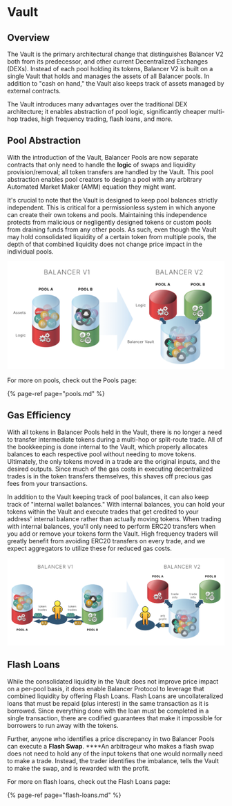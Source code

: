 # Vault

## Overview

The Vault is the primary architectural change that distinguishes Balancer V2 both from its predecessor, and other current Decentralized Exchanges \(DEXs\). Instead of each pool holding its tokens, Balancer V2 is built on a single Vault that holds and manages the assets of all Balancer pools. In addition to "cash on hand," the Vault also keeps track of assets managed by external contracts.

The Vault introduces many advantages over the traditional DEX architecture; it enables abstraction of pool logic, significantly cheaper multi-hop trades, high frequency trading, flash loans, and more.  

## Pool Abstraction

With the introduction of the Vault, Balancer Pools are now separate contracts that only need to handle the **logic** of swaps and liquidity provision/removal; all token transfers are handled by the Vault. This pool abstraction enables pool creators to design a pool with any arbitrary Automated Market Maker \(AMM\) equation they might want. 

It's crucial to note that the Vault is designed to keep pool balances strictly independent. This is critical for a permissionless system in which anyone can create their own tokens and pools. Maintaining this independence protects from malicious or negligently designed tokens or custom pools from draining funds from any other pools. As such, even though the Vault may hold consolidated liquidity of a certain token from multiple pools, the depth of that combined liquidity does not change price impact in the individual pools.

![The Vault holds all pool tokens while logic is handled by pool contracts](../../.gitbook/assets/vault.png)

For more on pools, check out the Pools page:

{% page-ref page="pools.md" %}

## Gas Efficiency

With all tokens in Balancer Pools held in the Vault, there is no longer a need to transfer intermediate tokens during a multi-hop or split-route trade. All of the bookkeeping is done internal to the Vault, which properly allocates balances to each respective pool without needing to move tokens. Ultimately, the only tokens moved in a trade are the original inputs, and the desired outputs. Since much of the gas costs in executing decentralized trades is in the token transfers themselves, this shaves off precious gas fees from your transactions.

In addition to the Vault keeping track of pool balances, it can also keep track of "internal wallet balances." With internal balances, you can hold your tokens within the Vault and execute trades that get credited to your address' internal balance rather than actually moving tokens. When trading with internal balances, you'll only need to perform ERC20 transfers when you add or remove your tokens form the Vault. High frequency traders will greatly benefit from avoiding ERC20 transfers on every trade, and we expect aggregators to utilize these for reduced gas costs. 

![](../../.gitbook/assets/arb_profit.png)

## Flash Loans

While the consolidated liquidity in the Vault does not improve price impact on a per-pool basis, it does enable Balancer Protocol to leverage that combined liquidity by offering Flash Loans. Flash Loans are uncollateralized loans that must be repaid \(plus interest\) in the same transaction as it is borrowed. Since everything done with the loan must be completed in a single transaction, there are codified guarantees that make it impossible for borrowers to run away with the tokens.

Further, anyone who identifies a price discrepancy in two Balancer Pools can execute a **Flash Swap**. ****An arbitrageur who makes a flash swap does not need to hold any of the input tokens that one would normally need to make a trade. Instead, the trader identifies the imbalance, tells the Vault to make the swap, and is rewarded with the profit.

For more on flash loans, check out the Flash Loans page:

{% page-ref page="flash-loans.md" %}

